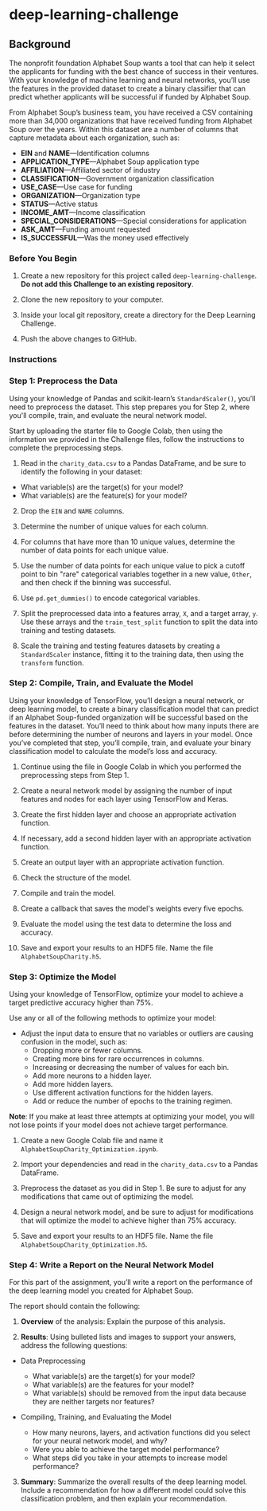 # deep-learning-challenge

## Background

The nonprofit foundation Alphabet Soup wants a tool that can help it select the applicants for funding with the best chance of success in their ventures. With your knowledge of machine learning and neural networks, you’ll use the features in the provided dataset to create a binary classifier that can predict whether applicants will be successful if funded by Alphabet Soup.

From Alphabet Soup’s business team, you have received a CSV containing more than 34,000 organizations that have received funding from Alphabet Soup over the years. Within this dataset are a number of columns that capture metadata about each organization, such as:

* **EIN** and **NAME**&mdash;Identification columns
* **APPLICATION_TYPE**&mdash;Alphabet Soup application type
* **AFFILIATION**&mdash;Affiliated sector of industry
* **CLASSIFICATION**&mdash;Government organization classification
* **USE_CASE**&mdash;Use case for funding
* **ORGANIZATION**&mdash;Organization type
* **STATUS**&mdash;Active status
* **INCOME_AMT**&mdash;Income classification
* **SPECIAL_CONSIDERATIONS**&mdash;Special considerations for application
* **ASK_AMT**&mdash;Funding amount requested
* **IS_SUCCESSFUL**&mdash;Was the money used effectively

### Before You Begin

1. Create a new repository for this project called `deep-learning-challenge`. **Do not add this Challenge to an existing repository**.

2. Clone the new repository to your computer.

3. Inside your local git repository, create a directory for the Deep Learning Challenge.

4. Push the above changes to GitHub.

### Instructions

### Step 1: Preprocess the Data

Using your knowledge of Pandas and scikit-learn’s `StandardScaler()`, you’ll need to preprocess the dataset. This step prepares you for Step 2, where you'll compile, train, and evaluate the neural network model.

Start by uploading the starter file to Google Colab, then using the information we provided in the Challenge files, follow the instructions to complete the preprocessing steps.

1. Read in the `charity_data.csv` to a Pandas DataFrame, and be sure to identify the following in your dataset:
  * What variable(s) are the target(s) for your model?
  * What variable(s) are the feature(s) for your model?

2. Drop the `EIN` and `NAME` columns.

3. Determine the number of unique values for each column.

4. For columns that have more than 10 unique values, determine the number of data points for each unique value.

5. Use the number of data points for each unique value to pick a cutoff point to bin "rare" categorical variables together in a new value, `Other`, and then check if the binning was successful.

6. Use `pd.get_dummies()` to encode categorical variables.

7. Split the preprocessed data into a features array, `X`, and a target array, `y`. Use these arrays and the `train_test_split` function to split the data into training and testing datasets.

8. Scale the training and testing features datasets by creating a `StandardScaler` instance, fitting it to the training data, then using the `transform` function.

### Step 2: Compile, Train, and Evaluate the Model

Using your knowledge of TensorFlow, you’ll design a neural network, or deep learning model, to create a binary classification model that can predict if an Alphabet Soup-funded organization will be successful based on the features in the dataset. You’ll need to think about how many inputs there are before determining the number of neurons and layers in your model. Once you’ve completed that step, you’ll compile, train, and evaluate your binary classification model to calculate the model’s loss and accuracy.

1. Continue using the file in Google Colab in which you performed the preprocessing steps from Step 1.

2. Create a neural network model by assigning the number of input features and nodes for each layer using TensorFlow and Keras.

3. Create the first hidden layer and choose an appropriate activation function.

4. If necessary, add a second hidden layer with an appropriate activation function.

5. Create an output layer with an appropriate activation function.

6. Check the structure of the model.

7. Compile and train the model.

8. Create a callback that saves the model's weights every five epochs.

9. Evaluate the model using the test data to determine the loss and accuracy.

10. Save and export your results to an HDF5 file. Name the file `AlphabetSoupCharity.h5`.

### Step 3: Optimize the Model

Using your knowledge of TensorFlow, optimize your model to achieve a target predictive accuracy higher than 75%.

Use any or all of the following methods to optimize your model:

* Adjust the input data to ensure that no variables or outliers are causing confusion in the model, such as:
  * Dropping more or fewer columns.
  * Creating more bins for rare occurrences in columns.
  * Increasing or decreasing the number of values for each bin.
  * Add more neurons to a hidden layer.
  * Add more hidden layers.
  * Use different activation functions for the hidden layers.
  * Add or reduce the number of epochs to the training regimen.

**Note**: If you make at least three attempts at optimizing your model, you will not lose points if your model does not achieve target performance.

1. Create a new Google Colab file and name it `AlphabetSoupCharity_Optimization.ipynb`.

2. Import your dependencies and read in the `charity_data.csv` to a Pandas DataFrame.

3. Preprocess the dataset as you did in Step 1. Be sure to adjust for any modifications that came out of optimizing the model.

4. Design a neural network model, and be sure to adjust for modifications that will optimize the model to achieve higher than 75% accuracy.

5. Save and export your results to an HDF5 file. Name the file `AlphabetSoupCharity_Optimization.h5`.

### Step 4: Write a Report on the Neural Network Model

For this part of the assignment, you’ll write a report on the performance of the deep learning model you created for Alphabet Soup.

The report should contain the following:

1. **Overview** of the analysis: Explain the purpose of this analysis.

2. **Results**: Using bulleted lists and images to support your answers, address the following questions:

* Data Preprocessing
  * What variable(s) are the target(s) for your model?
  * What variable(s) are the features for your model?
  * What variable(s) should be removed from the input data because they are neither targets nor features?

* Compiling, Training, and Evaluating the Model
  * How many neurons, layers, and activation functions did you select for your neural network model, and why?
  * Were you able to achieve the target model performance?
  * What steps did you take in your attempts to increase model performance?

3. **Summary**: Summarize the overall results of the deep learning model. Include a recommendation for how a different model could solve this classification problem, and then explain your recommendation.
